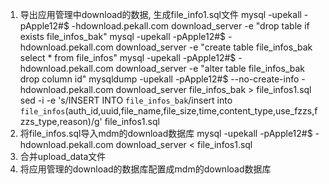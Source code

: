 1. 导出应用管理中download的数据, 生成file_info1.sql文件
mysql -upekall -pApple12#$ -hdownload.pekall.com download_server -e "drop table if exists file_infos_bak"
mysql -upekall -pApple12#$ -hdownload.pekall.com download_server -e "create table file_infos_bak select * from file_infos"
mysql -upekall -pApple12#$ -hdownload.pekall.com download_server -e "alter table file_infos_bak drop column id"
mysqldump -upekall -pApple12#$ --no-create-info -hdownload.pekall.com download_server file_infos_bak > file_infos1.sql
sed -i -e 's/INSERT INTO `file_infos_bak`/insert into `file_infos`(auth_id,uuid,file_name,file_size,time,content_type,use_fzzs,fzzs_type,reason)/g' file_infos1.sql
2. 将file_infos.sql导入mdm的download数据库
mysql -upekall -pApple12#$ -hdownload.pekall.com download_server < file_infos1.sql
3. 合并upload_data文件
4. 将应用管理的download的数据库配置成mdm的download数据库